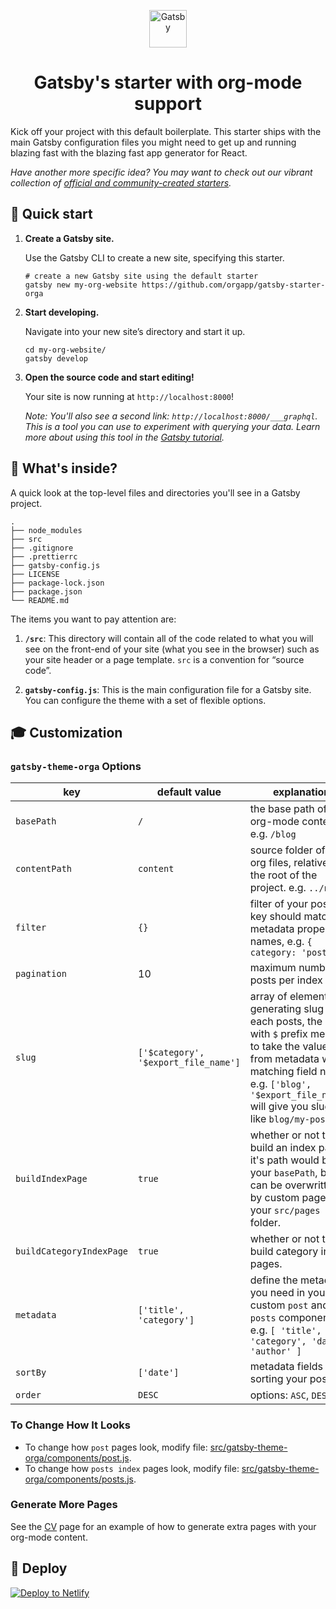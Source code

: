 <p align="center">
  <a href="https://www.gatsbyjs.org">
    <img alt="Gatsby" src="https://www.gatsbyjs.org/monogram.svg" width="60" />
  </a>
</p>
<h1 align="center">
  Gatsby's starter with org-mode support
</h1>

Kick off your project with this default boilerplate. This starter ships with the main Gatsby configuration files you might need to get up and running blazing fast with the blazing fast app generator for React.

_Have another more specific idea? You may want to check out our vibrant collection of [official and community-created starters](https://www.gatsbyjs.org/docs/gatsby-starters/)._

## 🚀 Quick start

1.  **Create a Gatsby site.**

    Use the Gatsby CLI to create a new site, specifying this starter.

    ```shell
    # create a new Gatsby site using the default starter
    gatsby new my-org-website https://github.com/orgapp/gatsby-starter-orga
    ```

1.  **Start developing.**

    Navigate into your new site’s directory and start it up.

    ```shell
    cd my-org-website/
    gatsby develop
    ```

1.  **Open the source code and start editing!**

    Your site is now running at `http://localhost:8000`!

    _Note: You'll also see a second link: _`http://localhost:8000/___graphql`_. This is a tool you can use to experiment with querying your data. Learn more about using this tool in the [Gatsby tutorial](https://www.gatsbyjs.org/tutorial/part-five/#introducing-graphiql)._

## 🧐 What's inside?

A quick look at the top-level files and directories you'll see in a Gatsby project.

    .
    ├── node_modules
    ├── src
    ├── .gitignore
    ├── .prettierrc
    ├── gatsby-config.js
    ├── LICENSE
    ├── package-lock.json
    ├── package.json
    └── README.md

The items you want to pay attention are:

1. **`/src`**: This directory will contain all of the code related to what you will see on the front-end of your site (what you see in the browser) such as your site header or a page template. `src` is a convention for “source code”.

2. **`gatsby-config.js`**: This is the main configuration file for a Gatsby site. You can configure the theme with a set of flexible options.

## 🎓 Customization

### `gatsby-theme-orga` Options
| key                      | default value                        | explanation                                                                                                                                                                                                                 |
|--------------------------|--------------------------------------|-----------------------------------------------------------------------------------------------------------------------------------------------------------------------------------------------------------------------------|
| `basePath`               | `/`                                  | the base path of your org-mode content, e.g. `/blog`                                                                                                                                                                        |
| `contentPath`            | `content`                            | source folder of your org files, relative to the root of the project. e.g. `../notes`                                                                                                                                       |
| `filter`                 | `{}`                                 | filter of your posts, key should match metadata property names, e.g. `{ category: 'posts'}`                                                                                                                                 |
| `pagination`             | 10                                   | maximum number of posts per index page.                                                                                                                                                                                     |
| `slug`                   | `['$category', '$export_file_name']` | array of elements for generating slug for each posts, the ones with `$` prefix means to take the value from metadata with matching field name, e.g. `['blog', '$export_file_name']` will give you slugs like `blog/my-post` |
| `buildIndexPage`         | `true`                               | whether or not to build an index page, it's path would be your `basePath`, but can be overwritten by custom pages in your `src/pages` folder.                                                                               |
| `buildCategoryIndexPage` | `true`                               | whether or not to build category index pages.                                                                                                                                                                               |
| `metadata`               | `['title', 'category']`              | define the metadata you need in your custom `post` and `posts` components. e.g. `[ 'title', 'category', 'date', 'author' ]`                                                                                                 |
| `sortBy`                 | `['date']`                           | metadata fields for sorting your posts                                                                                                                                                                                      |
| `order`                  | `DESC`                               | options: `ASC`, `DESC`                                                                                                                                                                                                      |


### To Change How It Looks

- To change how `post` pages look, modify file: [src/gatsby-theme-orga/components/post.js](src/gatsby-theme-orga/components/post.js).
- To change how `posts index` pages look, modify file: [src/gatsby-theme-orga/components/posts.js](src/gatsby-theme-orga/components/posts.js).

### Generate More Pages

See the [CV](src/pages/cv.js) page for an example of how to generate extra pages with your org-mode content.

## 💫 Deploy

[![Deploy to Netlify](https://www.netlify.com/img/deploy/button.svg)](https://app.netlify.com/start/deploy?repository=https://github.com/gatsbyjs/gatsby-starter-default)
